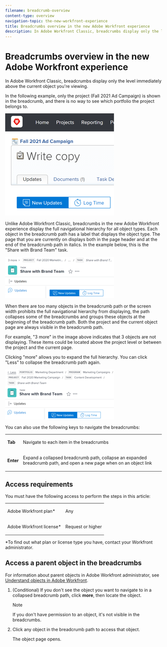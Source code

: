 ```yaml
---
filename: breadcrumb-overview
content-type: overview
navigation-topic: the-new-workfront-experience
title: Breadcrumbs overview in the new Adobe Workfront experience
description: In Adobe Workfront Classic, breadcrumbs display only the level immediately above the current object you're viewing.
---
```


# Breadcrumbs overview in the new Adobe Workfront experience

In Adobe Workfront Classic, breadcrumbs display only the level immediately above the current object you're viewing.

In the following example, only the project (Fall 2021 Ad Campaign) is shown in the breadcrumb, and there is no way to see which portfolio the project belongs to.

![](assets/breadcrumb-classic-350x329.png)

Unlike Adobe Workfront Classic, breadcrumbs in the new Adobe Workfront experience display the full navigational hierarchy for all object types. Each object in the breadcrumb path has a label that displays the object type. The page that you are currently on displays both in the page header and at the end of the breadcrumb path in italics. In the example below, this is the "Share with Brand Team" task.

![](assets/nwe-collapsed-breadcrumb-350x133.png)

When there are too many objects in the breadcrumb path or the screen width prohibits the full navigational hierarchy from displaying, the path collapses some of the breadcrumbs and groups these objects at the beginning of the breadcrumb path. Both the project and the current object page are always visible in the breadcrumb path.

For example, "3 more" in the image above indicates that 3 objects are not displaying. These items could be located above the project level or between the project and the current page.

Clicking "more" allows you to expand the full hierarchy. You can click "Less" to collapse the breadcrumb path again.

![](assets/nwe-expanded-breadcrumb-350x161.png)

You can also use the following keys to navigate the breadcrumbs:

<table cellspacing="0"> 
 <col> 
 <col> 
 <tbody> 
  <tr> 
   <td role="rowheader"><strong>Tab</strong> </td> 
   <td> <p>Navigate to each item in the breadcrumbs</p> </td> 
  </tr> 
  <tr> 
   <td role="rowheader"><strong>Enter</strong> </td> 
   <td> <p>Expand a collapsed breadcrumb path, collapse an expanded breadcrumb path, and open a new page when on an object link</p> </td> 
  </tr> 
 </tbody> 
</table>

## Access requirements

You must have the following access to perform the steps in this article:

<table cellspacing="0"> 
 <col> 
 </col> 
 <col> 
 </col> 
 <tbody> 
  <tr> 
   <td role="rowheader">Adobe Workfront plan*</td> 
   <td> <p>Any</p> </td> 
  </tr> 
  <tr> 
   <td role="rowheader">Adobe Workfront license*</td> 
   <td> <p>Request or higher</p> </td> 
  </tr> 
 </tbody> 
</table>

&#42;To find out what plan or license type you have, contact your Workfront administrator.

## Access a parent object in the breadcrumbs

For information about parent objects in&nbsp;Adobe Workfront administrator, see [Understand objects in Adobe Workfront](../../workfront-basics/navigate-workfront/workfront-navigation/understand-objects.md).

1. (Conditional) If you don't see the object you want to navigate to in a collapsed breadcrumb path, click **more**, then locate the object.

   >[!NOTE]
   >
   >If you don't have permission to an object, it's not visible in the breadcrumbs.

1. Click any object in the breadcrumb path to access that object.

   The object page opens.

